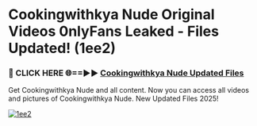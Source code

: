 # Cookingwithkya Nude Original Videos 0nlyFans Leaked - Files Updated! (1ee2)

<h3>🔴 CLICK HERE 🌐==►► <a href="https://tinyurl.com/52m3yx9h" rel="nofollow">Cookingwithkya Nude Updated Files</a></h3>

Get Cookingwithkya Nude and all content. Now you can access all videos and pictures of Cookingwithkya Nude. New Updated Files 2025!

[![1ee2](https://i.imgur.com/TnHtlc8.gif)](https://tinyurl.com/52m3yx9h)
